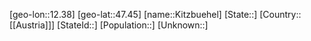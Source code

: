 ﻿---
location: [47.45,12.38]
mapzoom: [7,12] 
mapmarker: city 
type: City
tags:
- geo/City


SpocWebEntityId: 31475
isDeleted: false
confidential: public

---
[geo-lon::12.38]
[geo-lat::47.45]
[name::Kitzbuehel]
[State::]
[Country::[[Austria]]]
[StateId::]
[Population::]
[Unknown::]

